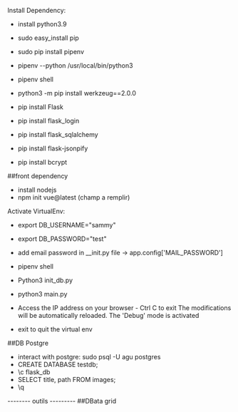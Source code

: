 
Install Dependency:

- install python3.9
- sudo easy_install pip 
- sudo pip install pipenv
- pipenv --python /usr/local/bin/python3
- pipenv shell
- python3 -m pip install werkzeug==2.0.0

- pip install Flask
- pip install flask_login
- pip install flask_sqlalchemy
- pip install flask-jsonpify
- pip install bcrypt

##front dependency

- install nodejs
- npm init vue@latest (champ a remplir)

Activate VirtualEnv:
- export DB_USERNAME="sammy"
- export DB_PASSWORD="test"  
- add email password in __init.py file -> app.config['MAIL_PASSWORD']
- pipenv shell
- Python3 init_db.py
- python3 main.py
- Access the IP address on your browser - Ctrl C to exit
The modifications will be automatically reloaded.
The 'Debug' mode is activated

- exit to quit the virtual env

##DB Postgre
- interact with postgre: sudo psql -U agu postgres  
- CREATE DATABASE testdb;
- \c flask_db
- SELECT title, path FROM images;
- \q

-------- outils ---------
##DBata grid
